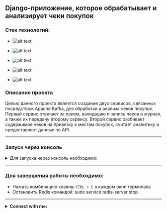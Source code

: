 ## Django-приложение, которое обрабатывает и анализирует чеки покупок

### Стек технологий:

 - ![alt text](https://img.shields.io/badge/Python-3.11.5-grey?style=plastic&logo=python&logoColor=white&labelColor=%233776AB)

 - ![alt text](https://img.shields.io/badge/Django-5.0.3-grey?style=plastic&logo=django&logoColor=white&labelColor=%23092E20)

 - ![alt text](https://img.shields.io/badge/PostgreSQL-15.3-grey?style=plastic&logo=postgresql&logoColor=white&labelColor=%234169E1)

 - ![alt text](https://img.shields.io/badge/Celery-5.3.6-grey?style=plastic&logo=celery&logoColor=white&labelColor=37814A)

 - ![alt text](https://img.shields.io/badge/Redis-5.0.2-grey?style=plastic&logo=redis&logoColor=white&labelColor=DC382D)


### Описание проекта
Целью данного проекта является создание двух сервисов, связанных посредством Apache Kafka, 
для обработки и анализа чеков покупок. Первый сервис отвечает за прием, валидацию и запись чеков в журнал, 
а также их передачу второму сервису. Второй сервис разбивает содержимое чеков на привязку к местам покупок, 
считает аналитику и предоставляет данные по API.

***

### Запуск через консоль

<details>
<summary>Для запуска через консоль необходимо:</summary>

- Клонировать проект на собственный диск в новом каталоге
  - Создать виртуальное окружение
  - Установить зависимости командой:
```python
pip install -r requirements.txt
```
<details>
<summary>Прописать переменные окружения в файле `.env.sample`</summary>
   
```dotenv
SECRET_KEY='Секретный ключ Django'
DEBUG='True/False', например: True

POSTGRES_DB_NAME='Название базы данных', например: 'name_of_db' или 'django_ticket'
POSTGRES_DB_USER='Пользователь базы данных', например: 'db_user' или 'postgres'
POSTGRES_DB_PASSWORD='Пароль пользователя базы данных', например: 'your_password'
POSTGRES_DB_HOST='Хост базы данных', например: '127.0.0.1' или 'localhost' или 'db' для Docker
POSTGRES_DB_PORT='Порт базы данных', например: '5432'

# Superuser
ADMIN_USERNAME=admin
ADMIN_EMAIL=admin@example.com
ADMIN_PASSWORD=admin

# Celery
CELERY_BROKER_URL=redis://127.0.0.1:6379/0
CELERY_RESULT_BACKEND=redis://127.0.0.1:6379/0
CELERY_TIMEZONE=Europe/Moscow
```
</details>

<details>
<summary>Создать базу данных (в данном проекте используется PostgreSQL)</summary>

```python
psql -U postgres
create database django_ticket;
\q
```
</details>

- Применить миграции командой:
    ```python
    python manage.py migrate
    ```

<details>
<summary>Для создания тестового пользователя - администратор:</summary>

- login: admin@example.com
- password: admin 
    ```python
    python manage.py csu
    ```
</details>

<details>
<summary>Для заполнения базы данными:</summary>

```python
python manage.py fill_db
```
</details>
 
<details>
<summary>Для запуска сервера через терминал:</summary>

- Запустить Apache Kafka (zookeeper-server) (в окне терминала под Ubuntu)
    ```linux
    bin/zookeeper-server-start.sh config/zookeeper.properties
    ```
- Запустить Apache Kafka (kafka-server) (в окне терминала под Ubuntu)
    ```linux
    bin/kafka-server-start.sh config/server.properties
    ```
- Запустить Redis (в окне терминала под Ubuntu)
    ```linux
    sudo service redis-server start
    ```
- Запустить celery (в другом окне терминала)
    ```python
    celery -A config worker -l INFO -P eventlet
    ```
- Запустить tasks (в другом окне терминала)
    ```python
    celery -A config beat -l info -S django
    ```
- Запустить Apache Kafka - Consumer (в другом окне терминала)
    ```python
    python manage.py consumer
    ```
- Запустить сервер (в другом окне терминала)
    ```python
    python manage.py runserver
    ```
</details>

</details>

***

### Для завершения работы необходимо:

 - Нажать комбинацию клавиш `CTRL + C` в каждом окне терминала
 - Остановить Redis командой: sudo service redis-server stop

***

<details>
<summary><b>Connect with me:</b></summary>
   <p align="left">
       <a href="mailto:platonovpochta@gmail.com"><img src="https://img.shields.io/badge/gmail-%23EA4335.svg?style=plastic&logo=gmail&logoColor=white" alt="Gmail"/></a>
       <a href="https://wa.me/79217853835"><img src="https://img.shields.io/badge/whatsapp-%2325D366.svg?style=plastic&logo=whatsapp&logoColor=white" alt="Whatsapp"/></a>
       <a href="https://t.me/platonov_sm"><img src="https://img.shields.io/badge/telegram-blue?style=plastic&logo=telegram&logoColor=white" alt="Telegram"/></a>
   </p>
</details>
